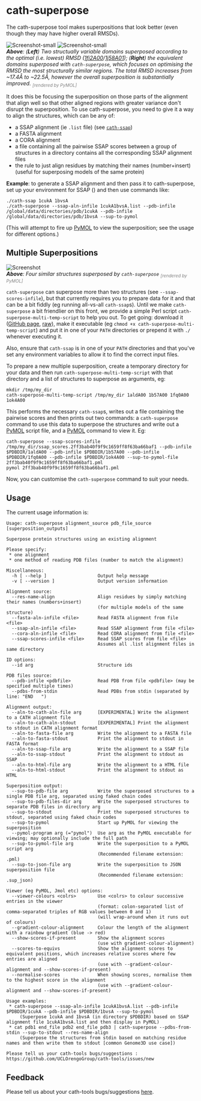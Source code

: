 cath-superpose
==============

The cath-superpose tool makes superpositions that look better (even though they may have higher overall RMSDs).

![Screenshot-small](img/1fi2A00_1j58A01.bad.jpg) ![Screenshot-small](img/1fi2A00_1j58A01.good.jpg)
<br>
*__Above__: (**Left**) Two structually variable domains superposed according to the optimal (i.e. lowest) RMSD ([1fi2A00](http://www.cathdb.info/version/latest/domain/1fi2A00)/[1j58A01](http://www.cathdb.info/version/latest/domain/1j58A01)); (**Right**) the equivalent domains superposed with `cath-superpose`, which focuses on optimising the RMSD the most structurally similar regions. The total RMSD increases from ~17.4&Aring; to ~22.5&Aring;, however the overall superposition is substantially improved. <sub style="color: grey;">[rendered by PyMOL]</sub>*

It does this be focusing the superposition on those parts of the alignment that align well so that other aligned regions with greater variance don't disrupt the superposition. To use cath-superpose, you need to give it a way to align the structures, which can be any of:

 * a SSAP alignment (ie `.list` file) (see [`cath-ssap`](cath-ssap))
 * a FASTA alignment
 * a CORA alignment <!-- TODO: Add reference to CORA paper here -->
 * a file containing all the pairwise SSAP scores between a group of structures in a directory contains all the corresponding SSAP alignment files
 * the rule to just align residues by matching their names (number+insert) (useful for superposing models of the same protein)

**Example**: to generate a SSAP alignment and then pass it to cath-superpose, set up your environment for SSAP () and then  use commands like:

~~~~~no-highlight
./cath-ssap 1cukA 1bvsA
./cath-superpose --ssap-aln-infile 1cukA1bvsA.list --pdb-infile /global/data/directories/pdb/1cukA --pdb-infile /global/data/directories/pdb/1bvsA --sup-to-pymol
~~~~~

(This will attempt to fire up [PyMOL](https://www.pymol.org/) to view the superposition; see the usage for different options.)


Multiple Superpositions
-----------------------

![Screenshot](img/1g5aA03_1r7aA02_1wzaA02_1zjaA02.jpg)
<br>
*__Above__: Four similar structures superposed by `cath-superpose` <sub style="color: grey;">[rendered by PyMOL]</sub>*



`cath-superpose` can superpose more than two structures (see `--ssap-scores-infile`), but that currently requires you to prepare data for it and that can be a bit fiddly (eg running all-vs-all `cath-ssap`s). Until we make `cath-superpose` a bit friendlier on this front, we provide a simple Perl script `cath-superpose-multi-temp-script` to help you out. To get going: download it ([GitHub page](https://github.com/UCLOrengoGroup/cath-tools/blob/master/cath-superpose-multi-temp-script), [raw](https://raw.githubusercontent.com/UCLOrengoGroup/cath-tools/master/cath-superpose-multi-temp-script)), make it executable (eg `chmod +x cath-superpose-multi-temp-script`) and put it in one of your `PATH` directories or prepend it with `./` whenever executing it.

Also, ensure that `cath-ssap` is in one of your `PATH` directories and that you've set any environment variables to allow it to find the correct input files.

To prepare a new multiple superposition, create a temporary directory for your data and then run `cath-superpose-multi-temp-script` with that directory and a list of structures to superpose as arguments, eg:

~~~~~no-highlight
mkdir /tmp/my_dir
cath-superpose-multi-temp-script /tmp/my_dir 1aldA00 1b57A00 1fq0A00 1ok4A00
~~~~~

This performs the necessary `cath-ssap`s, writes out a file containing the pairwise scores and then prints out two commands: a `cath-superpose` command to use this data to superpose the structures and write out a [PyMOL](https://www.pymol.org/) script file, and a [PyMOL](https://www.pymol.org/) command to view it. Eg:

~~~~~no-highlight
cath-superpose --ssap-scores-infile /tmp/my_dir/ssap_scores.2ff3bab40f9f9c1659ff8f63ba66baf1 --pdb-infile $PDBDIR/1aldA00 --pdb-infile $PDBDIR/1b57A00 --pdb-infile $PDBDIR/1fq0A00 --pdb-infile $PDBDIR/1ok4A00 --sup-to-pymol-file 2ff3bab40f9f9c1659ff8f63ba66baf1.pml
pymol 2ff3bab40f9f9c1659ff8f63ba66baf1.pml
~~~~~

Now, you can customise the `cath-superpose` command to suit your needs.

Usage
-----

The current usage information is:

~~~~~no-highlight
Usage: cath-superpose alignment_source pdb_file_source [superposition_outputs]

Superpose protein structures using an existing alignment

Please specify:
 * one alignment
 * one method of reading PDB files (number to match the alignment)

Miscellaneous:
  -h [ --help ]                   Output help message
  -v [ --version ]                Output version information

Alignment source:
  --res-name-align                Align residues by simply matching their names (numbers+insert)
                                  (for multiple models of the same structure)
  --fasta-aln-infile <file>       Read FASTA alignment from file <file>
  --ssap-aln-infile <file>        Read SSAP alignment from file <file>
  --cora-aln-infile <file>        Read CORA alignment from file <file>
  --ssap-scores-infile <file>     Read SSAP scores from file <file>
                                  Assumes all .list alignment files in same directory

ID options:
  --id arg                        Structure ids

PDB files source:
  --pdb-infile <pdbfile>          Read PDB from file <pdbfile> (may be specified multiple times)
  --pdbs-from-stdin               Read PDBs from stdin (separated by line: "END   ")

Alignment output:
  --aln-to-cath-aln-file arg      [EXPERIMENTAL] Write the alignment to a CATH alignment file
  --aln-to-cath-aln-stdout        [EXPERIMENTAL] Print the alignment to stdout in CATH alignment format
  --aln-to-fasta-file arg         Write the alignment to a FASTA file
  --aln-to-fasta-stdout           Print the alignment to stdout in FASTA format
  --aln-to-ssap-file arg          Write the alignment to a SSAP file
  --aln-to-ssap-stdout            Print the alignment to stdout as SSAP
  --aln-to-html-file arg          Write the alignment to a HTML file
  --aln-to-html-stdout            Print the alignment to stdout as HTML

Superposition output:
  --sup-to-pdb-file arg           Write the superposed structures to a single PDB file arg, separated using faked chain codes
  --sup-to-pdb-files-dir arg      Write the superposed structures to separate PDB files in directory arg
  --sup-to-stdout                 Print the superposed structures to stdout, separated using faked chain codes
  --sup-to-pymol                  Start up PyMOL for viewing the superposition
  --pymol-program arg (="pymol")  Use arg as the PyMOL executable for viewing; may optionally include the full path
  --sup-to-pymol-file arg         Write the superposition to a PyMOL script arg
                                  (Recommended filename extension: .pml)
  --sup-to-json-file arg          Write the superposition to JSON superposition file
                                  (Recommended filename extension: .sup_json)

Viewer (eg PyMOL, Jmol etc) options:
  --viewer-colours <colrs>        Use <colrs> to colour successive entries in the viewer
                                  (format: colon-separated list of comma-separated triples of RGB values between 0 and 1)
                                  (will wrap-around when it runs out of colours)
  --gradient-colour-alignment     Colour the length of the alignment with a rainbow gradient (blue -> red)
  --show-scores-if-present        Show the alignment scores
                                  (use with gradient-colour-alignment)
  --scores-to-equivs              Show the alignment scores to equivalent positions, which increases relative scores where few entries are aligned
                                  (use with --gradient-colour-alignment and --show-scores-if-present)
  --normalise-scores              When showing scores, normalise them to the highest score in the alignment
                                  (use with --gradient-colour-alignment and --show-scores-if-present)

Usage examples:
 * cath-superpose --ssap-aln-infile 1cukA1bvsA.list --pdb-infile $PDBDIR/1cukA --pdb-infile $PDBDIR/1bvsA --sup-to-pymol
     (Superpose 1cukA and 1bvsA (in directory $PDBDIR) based on SSAP alignment file 1cukA1bvsA.list and then display in PyMOL)
 * cat pdb1 end_file pdb2 end_file pdb3 | cath-superpose --pdbs-from-stdin --sup-to-stdout --res-name-align
     (Superpose the structures from stdin based on matching residue names and then write them to stdout [common Genome3D use case])

Please tell us your cath-tools bugs/suggestions : https://github.com/UCLOrengoGroup/cath-tools/issues/new
~~~~~


Feedback
--------

Please tell us about your cath-tools bugs/suggestions [here](https://github.com/UCLOrengoGroup/cath-tools/issues/new).
